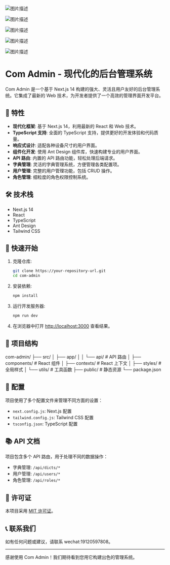 ![图片描述](https://lin-688668-1317191106.cos.ap-guangzhou.myqcloud.com/oa-sys%2F5053.png)

![图片描述](https://lin-688668-1317191106.cos.ap-guangzhou.myqcloud.com/oa-sys%2F5034.png)

![图片描述](https://lin-688668-1317191106.cos.ap-guangzhou.myqcloud.com/oa-sys%2F5010.png)

![图片描述](https://lin-688668-1317191106.cos.ap-guangzhou.myqcloud.com/oa-sys%2F4825.png)

![图片描述](https://lin-688668-1317191106.cos.ap-guangzhou.myqcloud.com/oa-sys%2F4814.png)

# Com Admin - 现代化的后台管理系统

Com Admin 是一个基于 Next.js 14 构建的强大、灵活且用户友好的后台管理系统。它集成了最新的 Web 技术，为开发者提供了一个高效的管理界面开发平台。

## 🚀 特性

- **现代化框架**: 基于 Next.js 14，利用最新的 React 和 Web 技术。
- **TypeScript 支持**: 全面的 TypeScript 支持，提供更好的开发体验和代码质量。
- **响应式设计**: 适配各种设备尺寸的用户界面。
- **组件化开发**: 使用 Ant Design 组件库，快速构建专业的用户界面。
- **API 路由**: 内置的 API 路由功能，轻松处理后端请求。
- **字典管理**: 灵活的字典管理系统，方便管理各类配置项。
- **用户管理**: 完整的用户管理功能，包括 CRUD 操作。
- **角色管理**: 细粒度的角色权限控制系统。

## 🛠 技术栈

- Next.js 14
- React
- TypeScript
- Ant Design
- Tailwind CSS

## 🚦 快速开始

1. 克隆仓库:
   ```bash
   git clone https://your-repository-url.git
   cd com-admin
   ```

2. 安装依赖:
   ```bash
   npm install
   ```

3. 运行开发服务器:
   ```bash
   npm run dev
   ```

4. 在浏览器中打开 [http://localhost:3000](http://localhost:3000) 查看结果。

## 📁 项目结构
com-admin/
├── src/
│ ├── app/
│ │ └── api/ # API 路由
│ ├── components/ # React 组件
│ ├── contexts/ # React 上下文
│ ├── styles/ # 全局样式
│ └── utils/ # 工具函数
├── public/ # 静态资源
└── package.json

## 🔧 配置

项目使用了多个配置文件来管理不同方面的设置：

- `next.config.js`: Next.js 配置
- `tailwind.config.js`: Tailwind CSS 配置
- `tsconfig.json`: TypeScript 配置

## 📚 API 文档

项目包含多个 API 路由，用于处理不同的数据操作：

- 字典管理: `/api/dicts/*`
- 用户管理: `/api/users/*`
- 角色管理: `/api/roles/*`

## 📄 许可证

本项目采用 [MIT 许可证]()。

## 📞 联系我们

如有任何问题或建议，请联系 wechat:19120597808。

---

感谢使用 Com Admin！我们期待看到您用它构建出色的管理系统。
